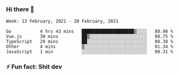### Hi there 👋
<!--START_SECTION:waka-->
```text
Week: 13 February, 2021 - 20 February, 2021

Go           4 hrs 43 mins   ████████████████████▒░░░░   80.98 % 
Vue.js       30 mins         ██▒░░░░░░░░░░░░░░░░░░░░░░   08.75 % 
TypeScript   29 mins         ██░░░░░░░░░░░░░░░░░░░░░░░   08.38 % 
Other        4 mins          ▒░░░░░░░░░░░░░░░░░░░░░░░░   01.34 % 
JavaScript   1 min           ░░░░░░░░░░░░░░░░░░░░░░░░░   00.31 % 
```
<!--END_SECTION:waka-->
<!--
**TG4LAaron/TG4LAaron** is a ✨ _special_ ✨ repository because its `README.md` (this file) appears on your GitHub profile.

Here are some ideas to get you started:

- 🔭 I’m currently working on ...
- 🌱 I’m currently learning ...
- 👯 I’m looking to collaborate on ...
- 🤔 I’m looking for help with ...
- 💬 Ask me about ...
- 📫 How to reach me: ...
- 😄 Pronouns: ...
- ⚡ Fun fact: ...
-->
### ⚡ Fun fact: Shit dev

